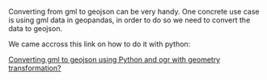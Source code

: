Converting from gml to geojson can be very handy. One concrete use case is using gml data in geopandas, in order to do so we need to convert the data to geojson. 

We came accross this link on how to do it with python:

[Converting gml to geojson using Python and ogr with geometry transformation?](https://gis.stackexchange.com/questions/77974/converting-gml-to-geojson-using-python-and-ogr-with-geometry-transformation)  